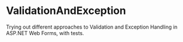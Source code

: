 # ValidationAndException

Trying out different approaches to Validation and Exception Handling in ASP.NET Web Forms, with tests.
